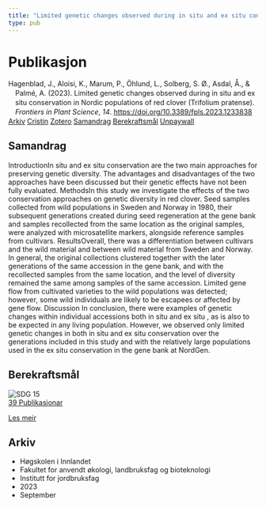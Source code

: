 ```yaml
---
title: "Limited genetic changes observed during in situ and ex situ conservation in Nordic populations of red clover (Trifolium pratense)"
type: pub
---
```

<h1>Publikasjon</h1>
<article id="csl-bib-container-HR986WE9" class="csl-bib-container">
  <div class="csl-bib-body" style="line-height: 1.35; padding-left: 1em; text-indent:-1em;">
  <div class="csl-entry">Hagenblad, J., Aloisi, K., Marum, P., &#xD6;hlund, L., Solberg, S. &#xD8;., Asdal, &#xC5;., &amp; Palm&#xE9;, A. (2023). Limited genetic changes observed during in situ and ex situ conservation in Nordic populations of red clover (Trifolium pratense). <i>Frontiers in Plant Science</i>, <i>14</i>. <a href="https://doi.org/10.3389/fpls.2023.1233838">https://doi.org/10.3389/fpls.2023.1233838</a></div>
</div>
  <div class="csl-bib-buttons">
    <a href="#taxonomy-article-HR986WE9" class="csl-bib-button">Arkiv</a>
    <a href="https://app.cristin.no/results/show.jsf?id=2174219" alt="Cristin URL" class="csl-bib-button">Cristin</a>
    <a href="http://zotero.org/groups/5022929/items/HR986WE9" alt="Zotero URL" class="csl-bib-button">Zotero</a>
    <a href="#abstract-article-HR986WE9" class="csl-bib-button">Samandrag</a>
    <a href="#sdg-article-HR986WE9" class="csl-bib-button">Berekraftsmål</a>
    <a href="https://www.frontiersin.org/articles/10.3389/fpls.2023.1233838/pdf" class="csl-bib-button">Unpaywall</a>
  </div>
  <div id="csl-bib-meta-container-HR986WE9"></div>
</article>
<div id="csl-bib-meta-HR986WE9" class="csl-bib-meta">
  <article id="abstract-article-HR986WE9" class="abstract-article">
    <h1>Samandrag</h1>
    IntroductionIn situ and ex situ conservation are the two main approaches for preserving genetic diversity. The advantages and disadvantages of the two approaches have been discussed but their genetic effects have not been fully evaluated. MethodsIn this study we investigate the effects of the two conservation approaches on genetic diversity in red clover. Seed samples collected from wild populations in Sweden and Norway in 1980, their subsequent generations created during seed regeneration at the gene bank and samples recollected from the same location as the original samples, were analyzed with microsatellite markers, alongside reference samples from cultivars. ResultsOverall, there was a differentiation between cultivars and the wild material and between wild material from Sweden and Norway. In general, the original collections clustered together with the later generations of the same accession in the gene bank, and with the recollected samples from the same location, and the level of diversity remained the same among samples of the same accession. Limited gene flow from cultivated varieties to the wild populations was detected; however, some wild individuals are likely to be escapees or affected by gene flow. Discussion In conclusion, there were examples of genetic changes within individual accessions both in situ and ex situ , as is also to be expected in any living population. However, we observed only limited genetic changes in both in situ and ex situ conservation over the generations included in this study and with the relatively large populations used in the ex situ conservation in the gene bank at NordGen.
  </article>
  <article id="sdg-article-HR986WE9" class="sdg-article">
    <h1>Berekraftsmål</h1>
    <div class="sdg-container"><div id="sdg15" class="sdg">
<img src="{{< params subfolder >}}images/sdg/sdg15_no.png" class="image" alt="SDG 15">
<div class="sdg-overlay">
<a href="{{< params subfolder >}}no/archive/?sdg=15#archive" class="sdg-publication-count"><span>39</span> Publikasjonar</a>
<p><a href="https://www.fn.no/om-fn/fns-baerekraftsmaal/livet-paa-land?lang=nno-NO" class="sdg-read-more">Les meir</a></p>
</div>
</div></div>
  </article>
  <article id="taxonomy-article-HR986WE9" class="taxonomy-article">
    <h1>Arkiv</h1>
    <ul>
      <li>Høgskolen i Innlandet</li>
      <li>Fakultet for anvendt økologi, landbruksfag og bioteknologi</li>
      <li>Institutt for jordbruksfag</li>
      <li>2023</li>
      <li>September</li>
    </ul>
  </article>
</div>
